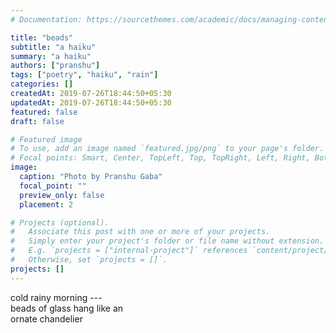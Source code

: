 ```yaml
---
# Documentation: https://sourcethemes.com/academic/docs/managing-content/

title: "beads"
subtitle: "a haiku"
summary: "a haiku"
authors: ["pranshu"]
tags: ["poetry", "haiku", "rain"]
categories: []
createdAt: 2019-07-26T18:44:50+05:30
updatedAt: 2019-07-26T18:44:50+05:30
featured: false
draft: false

# Featured image
# To use, add an image named `featured.jpg/png` to your page's folder.
# Focal points: Smart, Center, TopLeft, Top, TopRight, Left, Right, BottomLeft, Bottom, BottomRight.
image:
  caption: "Photo by Pranshu Gaba"
  focal_point: ""
  preview_only: false
  placement: 2

# Projects (optional).
#   Associate this post with one or more of your projects.
#   Simply enter your project's folder or file name without extension.
#   E.g. `projects = ["internal-project"]` references `content/project/deep-learning/index.md`.
#   Otherwise, set `projects = []`.
projects: []
---
```

cold rainy morning ---  
beads of glass hang like an  
ornate chandelier
